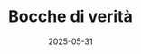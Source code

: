 ---
title: "Bocche di verità"
excerpt: "Copious Mouths of Truth"
gallery_name: "rome/bocche-di-verita"
date: 2025-05-31
header:
  overlay_image: cover/rome/mouths-of-truths-3v1.jpg
---